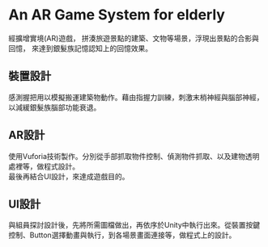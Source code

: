 # An AR Game System for elderly
經擴增實境(AR)遊戲， 拼湊旅遊景點的建築、文物等場景，浮現出景點的合影與回憶， 來達到銀髮族記憶認知上的回憶效果。


## 裝置設計
感測握把用以模擬搬運建築物動作。藉由指握力訓練，刺激末梢神經與腦部神經，以減緩銀髮族腦部功能衰退。


## AR設計
使用Vuforia技術製作。分別從手部抓取物件控制、偵測物件抓取、以及建物透明處裡等，做程式設計。<br>
最後再結合UI設計，來達成遊戲目的。


## UI設計
與組員探討設計後，先將所需圖檔做出，再依序於Unity中執行出來。從裝置按鍵控制、Button選擇動畫與執行，到各場景畫面連接等，做程式上的設計。
